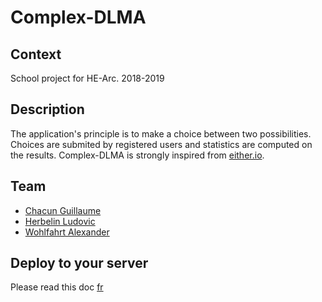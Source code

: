 # Complex-DLMA
## Context
School project for HE-Arc.
2018-2019

## Description
The application's principle is to make a choice between two possibilities. Choices are submited by registered users and statistics are computed on the results. Complex-DLMA is strongly inspired from [either.io](http://either.io/).

## Team
- [Chacun Guillaume](https://github.com/ChacunGu)
- [Herbelin Ludovic](https://github.com/Naralas)
- [Wohlfahrt Alexander](https://github.com/SpicyPaper)

## Deploy to your server

Please read this doc [fr](https://github.com/HE-Arc/Complex-DLMA/wiki/Guide-de-d%C3%A9ploiement)
